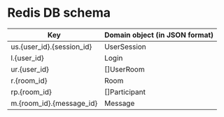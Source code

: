 # Redis DB schema

| Key | Domain object (in JSON format) |
| - | - |
| us.{user_id}.{session_id} | UserSession |
| l.{user_id} | Login |
| ur.{user_id} | []UserRoom |
| r.{room_id} | Room |
| rp.{room_id} | []Participant |
| m.{room_id}.{message_id} | Message |
